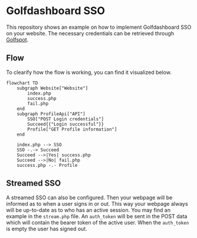 # Golfdashboard SSO

This repository shows an example on how to implement Golfdashboard SSO on your website.
The necessary credentials can be retrieved through [Golfspot](https://app.golfspot.io).

## Flow
To clearify how the flow is working, you can find it visualized below.
```mermaid
flowchart TD
    subgraph Website["Website"]
        index.php
        success.php
        fail.php
    end
    subgraph ProfileApi["API"]
        SSO["POST Login credentials"]
        Succeed{{"Login successful"}}
        Profile["GET Profile information"]
    end

    index.php --> SSO
    SSO -.-> Succeed
    Succeed -->|Yes| success.php
    Succeed -->|No| fail.php
    success.php -.- Profile
```

## Streamed SSO
A streamed SSO can also be configured. Then your webpage will be informed as to when a user signs in or out.
This way your webpage always will be up-to-date as to who has an active session. You may find an example in the `stream.php` file. An `auth_token` will be sent in the POST data which will contain the bearer token of the active user. When the `auth_token` is empty the user has signed out.
